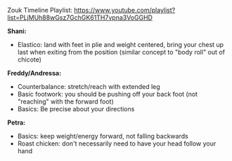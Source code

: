 Zouk Timeline Playlist: https://www.youtube.com/playlist?list=PLjMUh88wGsz7GchGK61TH7vpna3VoGGHD

**Shani:**
- Elastico: land with feet in plie and weight centered, bring your chest up last when exiting from the position (similar concept to "body roll" out of chicote)

**Freddy/Andressa:**
- Counterbalance: stretch/reach with extended leg
- Basic footwork: you should be pushing off your back foot (not "reaching" with the forward foot)
- Basics: Be precise about your directions

**Petra:**
- Basics: keep weight/energy forward, not falling backwards
- Roast chicken: don't necessarily need to have your head follow your hand
